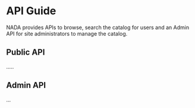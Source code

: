 # API Guide

NADA provides APIs to browse, search the catalog for users and an Admin API for site administrators to manage the catalog.

## Public API
.....


## Admin API
...
